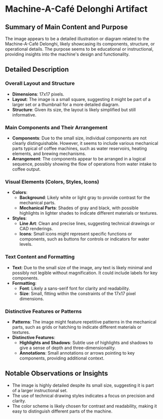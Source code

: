 # Machine-A-Café Delonghi Artifact

## Summary of Main Content and Purpose
The image appears to be a detailed illustration or diagram related to the Machine-A-Café Delonghi, likely showcasing its components, structure, or operational details. The purpose seems to be educational or instructional, providing insights into the machine's design and functionality.

## Detailed Description

### Overall Layout and Structure
- **Dimensions**: 17x17 pixels.
- **Layout**: The image is a small square, suggesting it might be part of a larger set or a thumbnail for a more detailed diagram.
- **Structure**: Given its size, the layout is likely simplified but still informative.

### Main Components and Their Arrangement
- **Components**: Due to the small size, individual components are not clearly distinguishable. However, it seems to include various mechanical parts typical of coffee machines, such as water reservoirs, heating elements, and brewing mechanisms.
- **Arrangement**: The components appear to be arranged in a logical sequence, possibly showing the flow of operations from water intake to coffee output.

### Visual Elements (Colors, Styles, Icons)
- **Colors**:
  - **Background**: Likely white or light gray to provide contrast for the mechanical parts.
  - **Mechanical Parts**: Shades of gray and black, with possible highlights in lighter shades to indicate different materials or textures.
- **Styles**:
  - **Line Art**: Clean and precise lines, suggesting technical drawings or CAD renderings.
  - **Icons**: Small icons might represent specific functions or components, such as buttons for controls or indicators for water levels.

### Text Content and Formatting
- **Text**: Due to the small size of the image, any text is likely minimal and possibly not legible without magnification. It could include labels for key components.
- **Formatting**:
  - **Font**: Likely a sans-serif font for clarity and readability.
  - **Size**: Small, fitting within the constraints of the 17x17 pixel dimensions.

### Distinctive Features or Patterns
- **Patterns**: The image might feature repetitive patterns in the mechanical parts, such as grids or hatching to indicate different materials or textures.
- **Distinctive Features**:
  - **Highlights and Shadows**: Subtle use of highlights and shadows to give a sense of depth and three-dimensionality.
  - **Annotations**: Small annotations or arrows pointing to key components, providing additional context.

## Notable Observations or Insights
- The image is highly detailed despite its small size, suggesting it is part of a larger instructional set.
- The use of technical drawing styles indicates a focus on precision and clarity.
- The color scheme is likely chosen for contrast and readability, making it easy to distinguish different parts of the machine.